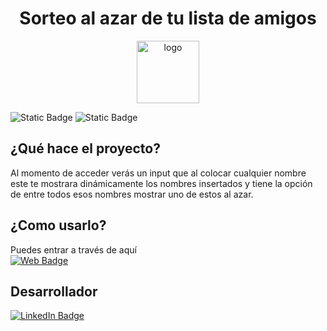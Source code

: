 <h1 align="center"> Sorteo al azar de tu lista de amigos </h1>

<p align="center">
  <img src="https://github.com/user-attachments/assets/f02d7b0b-d5d3-4363-9b06-eb4ce3d7c475" alt="logo" width="100" />
</p>

<img alt="Static Badge" src="https://img.shields.io/badge/TERMINADO-maker?label=STATUS">
<img alt="Static Badge" src="https://img.shields.io/badge/Marzo%202025-maker?label=UPDATE&color=0000FF">

<h2>¿Qué hace el proyecto?</h2>
Al momento de acceder verás un input que al colocar cualquier nombre este te mostrara dinámicamente los nombres insertados y tiene la opción de entre todos esos nombres mostrar uno de estos al azar.
<h2>¿Como usarlo?</h2>
Puedes entrar a través de aquí
<br>
<a href="https://amigo-secreto-proyecto.vercel.app/" target="_blank">
    <img src="https://img.shields.io/badge/Visita%20la%20página-0000FF?style=for-the-badge&logo=web&logoColor=white" alt="Web Badge">
</a>



<h2>Desarrollador</h2>
<a href="www.linkedin.com/in/christian-israel-castillo-jiménez-32b77a281" target="_blank">
  <img src="https://img.shields.io/badge/LinkedIn-0077B5?style=for-the-badge&logo=linkedin&logoColor=white" alt="LinkedIn Badge">
</a>




